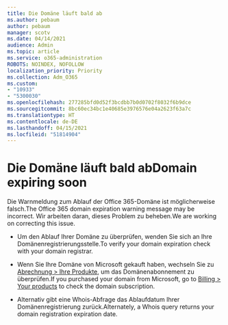```yaml
---
title: Die Domäne läuft bald ab
ms.author: pebaum
author: pebaum
manager: scotv
ms.date: 04/14/2021
audience: Admin
ms.topic: article
ms.service: o365-administration
ROBOTS: NOINDEX, NOFOLLOW
localization_priority: Priority
ms.collection: Adm_O365
ms.custom:
- "10933"
- "5300030"
ms.openlocfilehash: 277285bfd0d52f3bcdbb7b0d0702f8032f6b9dce
ms.sourcegitcommit: 8bc60ec34bc1e40685e3976576e04a2623f63a7c
ms.translationtype: HT
ms.contentlocale: de-DE
ms.lasthandoff: 04/15/2021
ms.locfileid: "51814904"
---
```

# <a name="domain-expiring-soon"></a><span data-ttu-id="2d7dc-102">Die Domäne läuft bald ab</span><span class="sxs-lookup"><span data-stu-id="2d7dc-102">Domain expiring soon</span></span>

<span data-ttu-id="2d7dc-103">Die Warnmeldung zum Ablauf der Office 365-Domäne ist möglicherweise falsch.</span><span class="sxs-lookup"><span data-stu-id="2d7dc-103">The Office 365 domain expiration warning message may be incorrect.</span></span> <span data-ttu-id="2d7dc-104">Wir arbeiten daran, dieses Problem zu beheben.</span><span class="sxs-lookup"><span data-stu-id="2d7dc-104">We are working on correcting this issue.</span></span>

- <span data-ttu-id="2d7dc-105">Um den Ablauf Ihrer Domäne zu überprüfen, wenden Sie sich an Ihre Domänenregistrierungsstelle.</span><span class="sxs-lookup"><span data-stu-id="2d7dc-105">To verify your domain expiration check with your domain registrar.</span></span>

- <span data-ttu-id="2d7dc-106">Wenn Sie Ihre Domäne von Microsoft gekauft haben, wechseln Sie zu [Abrechnung > Ihre Produkte](https://admin.microsoft.com/Adminportal/Home?source=applauncher#/subscriptions), um das Domänenabonnement zu überprüfen.</span><span class="sxs-lookup"><span data-stu-id="2d7dc-106">If you purchased your domain from Microsoft, go to [Billing > Your products](https://admin.microsoft.com/Adminportal/Home?source=applauncher#/subscriptions) to check the domain subscription.</span></span>

- <span data-ttu-id="2d7dc-107">Alternativ gibt eine Whois-Abfrage das Ablaufdatum Ihrer Domänenregistrierung zurück.</span><span class="sxs-lookup"><span data-stu-id="2d7dc-107">Alternately, a Whois query returns your domain registration expiration date.</span></span>